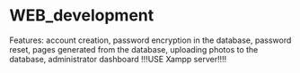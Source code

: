 # WEB_development 
Features: account creation, password encryption in the database, password reset, pages generated from the database, uploading photos to the database, administrator dashboard
!!!USE Xampp server!!!!
